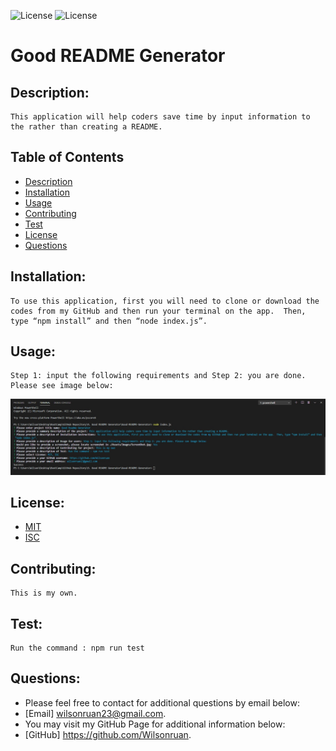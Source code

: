 
![License](https://img.shields.io/badge/License-MIT-green.svg)  ![License](https://img.shields.io/badge/License-BSD-green.svg)
# Good README Generator

## Description:
    This application will help coders save time by input information to the rather than creating a README.  

## Table of Contents

- [Description](#description)
- [Installation](#installation)
- [Usage](#usage) 
- [Contributing](#contributing)
- [Test](#test)
- [License](#license) 
- [Questions](#questions)

## Installation:
    To use this application, first you will need to clone or download the codes from my GitHub and then run your terminal on the app.  Then, type “npm install” and then “node index.js”. 

## Usage:
    Step 1: input the following requirements and Step 2: you are done. Please see image below:
![ScreenShot](./Assets/Images/ScreenShot.jpg)

## License:
   - [MIT](https://choosealicense.com/licenses/mit/)
   - [ISC](https://choosealicense.com/licenses/isc/)

## Contributing:
    This is my own. 

## Test:
    Run the command : npm run test

## Questions: 
  - Please feel free to contact for additional questions by email below: 
  - [Email] wilsonruan23@gmail.com.
  - You may visit my GitHub Page for additional information below: 
  - [GitHub] https://github.com/Wilsonruan.
  